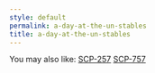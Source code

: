 ```yaml
---
style: default
permalink: a-day-at-the-un-stables
title: a-day-at-the-un-stables
---
```

You may also like:
[SCP-257](http://scp-wiki.net/scp-257)
[SCP-757](http://scp-wiki.net/scp-757)